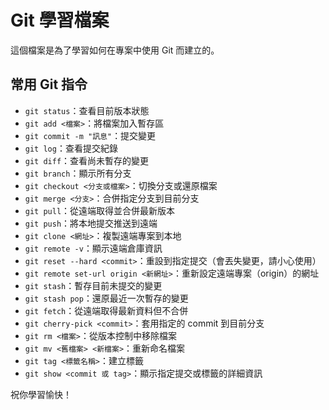 # Git 學習檔案

這個檔案是為了學習如何在專案中使用 Git 而建立的。

## 常用 Git 指令

- `git status`：查看目前版本狀態
- `git add <檔案>`：將檔案加入暫存區
- `git commit -m "訊息"`：提交變更
- `git log`：查看提交紀錄
- `git diff`：查看尚未暫存的變更
- `git branch`：顯示所有分支
- `git checkout <分支或檔案>`：切換分支或還原檔案
- `git merge <分支>`：合併指定分支到目前分支
- `git pull`：從遠端取得並合併最新版本
- `git push`：將本地提交推送到遠端
- `git clone <網址>`：複製遠端專案到本地
- `git remote -v`：顯示遠端倉庫資訊
- `git reset --hard <commit>`：重設到指定提交（會丟失變更，請小心使用）
- `git remote set-url origin <新網址>`：重新設定遠端專案（origin）的網址
- `git stash`：暫存目前未提交的變更
- `git stash pop`：還原最近一次暫存的變更
- `git fetch`：從遠端取得最新資料但不合併
- `git cherry-pick <commit>`：套用指定的 commit 到目前分支
- `git rm <檔案>`：從版本控制中移除檔案
- `git mv <舊檔案> <新檔案>`：重新命名檔案
- `git tag <標籤名稱>`：建立標籤
- `git show <commit 或 tag>`：顯示指定提交或標籤的詳細資訊

祝你學習愉快！